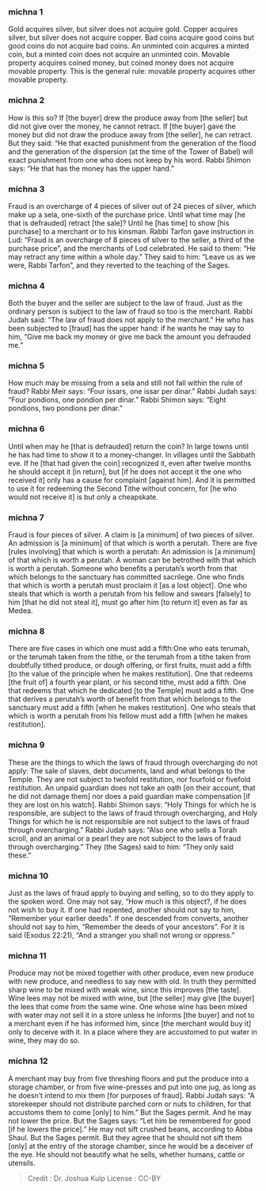 
### michna 1
Gold acquires silver, but silver does not acquire gold. Copper acquires silver, but silver does not acquire copper. Bad coins acquire good coins but good coins do not acquire bad coins. An unminted coin acquires a minted coin, but a minted coin does not acquire an unminted coin. Movable property acquires coined money, but coined money does not acquire movable property. This is the general rule:  movable property acquires other movable property.

### michna 2
How is this so? If [the buyer] drew the produce away from [the seller] but did not give over the money, he cannot retract. If [the buyer] gave the money but did not draw the produce away from [the seller], he can retract. But they said:  “He that exacted punishment from the generation of the flood and the generation of the dispersion (at the time of the Tower of Babel) will exact punishment from one who does not keep by his word. Rabbi Shimon says:  “He that has the money has the upper hand.”

### michna 3
Fraud is an overcharge of 4 pieces of silver out of 24 pieces of silver, which make up a sela, one-sixth of the purchase price. Until what time may [he that is defrauded] retract [the sale]? Until he [has time] to show [his purchase] to a merchant or to his kinsman. Rabbi Tarfon gave instruction in Lud:  “Fraud is an overcharge of 8 pieces of silver to the seller, a third of the purchase price”, and the merchants of Lod celebrated. He said to them:  “He may retract any time within a whole day.” They said to him:  “Leave us as we were, Rabbi Tarfon”, and they reverted to the teaching of the Sages.

### michna 4
Both the buyer and the seller are subject to the law of fraud. Just as the ordinary person is subject to the law of fraud so too is the merchant. Rabbi Judah said:  “The law of fraud does not apply to the merchant.” He who has been subjected to [fraud] has the upper hand: if he wants he may say to him, “Give me back my money or give me back the amount you defrauded me.”

### michna 5
How much may be missing from a sela and still not fall within the rule of fraud? Rabbi Meir says:  “Four issars, one issar per dinar.” Rabbi Judah says:  “Four pondions, one pondion per dinar.” Rabbi Shimon says:  “Eight pondions, two pondions per dinar.”

### michna 6
Until when may he [that is defrauded] return the coin? In large towns until he has had time to show it to a money-changer. In villages until the Sabbath eve. If he [that had given the coin] recognized it, even after twelve months he should accept it [in return], but [if he does not accept it the one who received it] only has a cause for complaint [against him]. And it is permitted to use it for redeeming the Second Tithe without concern, for [he who would not receive it] is but only a cheapskate.

### michna 7
Fraud is four pieces of silver. A claim is [a minimum] of two pieces of silver. An admission is [a minimum] of that which is worth a perutah. There are five [rules involving] that which is worth a perutah: An admission is [a minimum] of that which is worth a perutah. A woman can be betrothed with that which is worth a perutah. Someone who benefits a perutah’s worth from that which belongs to the sanctuary has committed sacrilege. One who finds that which is worth a perutah must proclaim it [as a lost object]. One who steals that which is worth a perutah from his fellow and swears [falsely] to him [that he did not steal it], must go after him [to return it] even as far as Medea.

### michna 8
There are five cases in which one must add a fifth:One who eats terumah, or the terumah taken from the tithe, or the terumah from a tithe taken from doubtfully tithed produce, or dough offering, or first fruits, must add a fifth [to the value of the principle when he makes restitution]. One that redeems [the fruit of] a fourth year plant, or his second tithe, must add a fifth. One that redeems that which he dedicated [to the Temple] must add a fifth. One that derives a perutah’s worth of benefit from that which belongs to the sanctuary must add a fifth [when he makes restitution]. One who steals that which is worth a perutah from his fellow must add a fifth [when he makes restitution].

### michna 9
These are the things to which the laws of fraud through overcharging do not apply: The sale of slaves, debt documents, land and what belongs to the Temple. They are not subject to twofold restitution, nor fourfold or fivefold restitution. An unpaid guardian does not take an oath [on their account, that he did not damage them] nor does a paid guardian make compensation [if they are lost on his watch]. Rabbi Shimon says:  “Holy Things for which he is responsible, are subject to the laws of fraud through overcharging, and Holy Things for which he is not responsible are not subject to the laws of fraud through overcharging.” Rabbi Judah says: “Also one who sells a Torah scroll, and an animal or a pearl they are not subject to the laws of fraud through overcharging.” They (the Sages) said to him:  “They only said these.”

### michna 10
Just as the laws of fraud apply to buying and selling, so to do they apply to the spoken word. One may not say, “How much is this object?, if he does not wish to buy it. If one had repented, another should not say to him, “Remember your earlier deeds”. If one descended from converts, another should not say to him, “Remember the deeds of your ancestors”. For it is said (Exodus 22:21), “And a stranger you shall not wrong or oppress.”

### michna 11
Produce may not be mixed together with other produce, even new produce with new produce, and needless to say new with old. In truth they permitted sharp wine to be mixed with weak wine, since this improves [the taste]. Wine lees may not be mixed with wine, but [the seller] may give [the buyer] the lees that come from the same wine. One whose wine has been mixed with water may not sell it in a store unless he informs [the buyer] and not to a merchant even if he has informed him, since [the merchant would buy it] only to deceive with it. In a place where they are accustomed to put water in wine, they may do so.

### michna 12
A merchant may buy from five threshing floors and put the produce into a storage chamber, or from five wine-presses and put into one jug, as long as he doesn’t intend to mix them [for purposes of fraud]. Rabbi Judah says:  “A storekeeper should not distribute parched corn or nuts to children, for that accustoms them to come [only] to him.” But the Sages permit. And he may not lower the price. But the Sages says:  “Let him be remembered for good [if he lowers the price].” He may not sift crushed beans, according to Abba Shaul. But the Sages permit. But they agree that he should not sift them [only] at the entry of the storage chamber, since he would be a deceiver of the eye. He should not beautify what he sells, whether humans, cattle or utensils.

>Credit : Dr. Joshua Kulp
>License : CC-BY